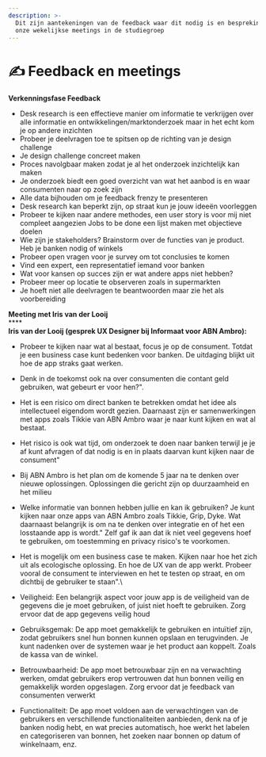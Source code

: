```yaml
---
description: >-
  Dit zijn aantekeningen van de feedback waar dit nodig is en besprekingen van
  onze wekelijkse meetings in de studiegroep
---
```


# ✍ Feedback en meetings

**Verkenningsfase Feedback**&#x20;

* Desk research is een effectieve manier om informatie te verkrijgen over alle informatie en ontwikkelingen/marktonderzoek maar in het echt kom je op andere inzichten
* Probeer je deelvragen toe te spitsen op de richting van je design challenge
* Je design challenge concreet maken&#x20;
* Proces navolgbaar maken zodat je al het onderzoek inzichtelijk kan maken
* Je onderzoek biedt een goed overzicht van wat het aanbod is en waar consumenten naar op zoek zijn
* Alle data bijhouden om je feedback frenzy te presenteren
* Desk research kan beperkt zijn, op straat kun je jouw ideeën voorleggen
* Probeer te kijken naar andere methodes, een user story is voor mij niet compleet aangezien Jobs to be done een lijst maken met objectieve doelen
* Wie zijn je stakeholders? Brainstorm over de functies van je product. Heb je banken nodig of winkels
* Probeer open vragen voor je survey om tot conclusies te komen
* Vind een expert, een representatief iemand voor banken
* Wat voor kansen op succes zijn er wat andere apps niet hebben?
* Probeer meer op locatie te observeren zoals in supermarkten
* Je hoeft niet alle deelvragen te beantwoorden maar zie het als voorbereiding

**Meeting met Iris van der Looij**\
****\
**Iris van der Looij (gesprek UX Designer bij Informaat voor ABN Ambro):**

* Probeer te kijken naar wat al bestaat, focus je op de consument. Totdat je een business case kunt bedenken voor banken. De uitdaging blijkt uit hoe de app straks gaat werken.&#x20;
* Denk in de toekomst ook na over consumenten die contant geld gebruiken, wat gebeurt er voor hen?".
* Het is een risico om direct banken te betrekken omdat het idee als intellectueel eigendom wordt gezien. Daarnaast zijn er samenwerkingen met apps zoals Tikkie van ABN Ambro waar je naar kunt kijken en wat al bestaat. &#x20;
* Het risico is ook wat tijd, om onderzoek te doen naar banken terwijl je je af kunt afvragen of dat nodig is en in plaats daarvan kunt kijken naar de consument"
* Bij ABN Ambro is het plan om de komende 5 jaar na te denken over nieuwe oplossingen. Oplossingen die gericht zijn op duurzaamheid en het milieu
* Welke informatie van bonnen hebben jullie en kan ik gebruiken? Je kunt kijken naar onze apps van ABN Ambro zoals Tikkie, Grip, Dyke. Wat daarnaast belangrijk is om na te denken over integratie en of het een losstaande app is wordt." Zelf gaf ik aan dat ik niet veel gegevens hoef te gebruiken, om toestemming en privacy risico's te voorkomen.
* Het is mogelijk om een business case te maken. Kijken naar hoe het zich uit als ecologische oplossing. En hoe de UX van de app werkt. Probeer vooral de consument te interviewen en het te testen op straat, en om dichtbij de gebruiker te staan".\

* Veiligheid: Een belangrijk aspect voor jouw app is de veiligheid van de gegevens die je moet gebruiken, of juist niet hoeft te gebruiken. Zorg ervoor dat de app gegevens veilig houd
* Gebruiksgemak: De app moet gemakkelijk te gebruiken en intuïtief zijn, zodat gebruikers snel hun bonnen kunnen opslaan en terugvinden. Je kunt nadenken over de systemen waar je het product aan koppelt. Zoals de kassa van de winkel.&#x20;
* Betrouwbaarheid: De app moet betrouwbaar zijn en na verwachting werken, omdat gebruikers erop vertrouwen dat hun bonnen veilig en gemakkelijk worden opgeslagen. Zorg ervoor dat je feedback van consumenten verwerkt
* Functionaliteit: De app moet voldoen aan de verwachtingen van de gebruikers en verschillende functionaliteiten aanbieden, denk na of je banken nodig hebt, en wat precies automatisch, hoe werkt het labelen en categoriseren van bonnen, het zoeken naar bonnen op datum of winkelnaam, enz.




